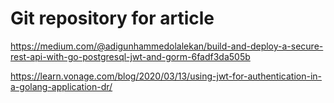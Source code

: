 # Git repository for article

<https://medium.com/@adigunhammedolalekan/build-and-deploy-a-secure-rest-api-with-go-postgresql-jwt-and-gorm-6fadf3da505b>

https://learn.vonage.com/blog/2020/03/13/using-jwt-for-authentication-in-a-golang-application-dr/